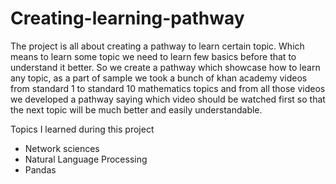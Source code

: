 # Creating-learning-pathway
The project is all about creating a pathway to learn certain topic. Which means to learn some topic we need to learn few basics before that to understand it better. So we create a pathway which showcase how to learn any topic, as a part of sample we took a bunch of khan academy videos from standard 1 to standard 10 mathematics topics and from all those videos we developed a pathway saying which video should be watched first so that the next topic will be much better and easily understandable.

Topics I learned during this project 
- Network sciences 
- Natural Language Processing 
- Pandas 
